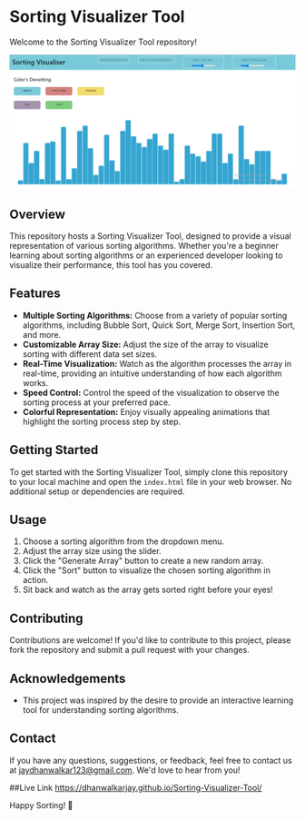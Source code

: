 # Sorting Visualizer Tool

Welcome to the Sorting Visualizer Tool repository!

![Image Description](Home_Screen.png)

## Overview
This repository hosts a Sorting Visualizer Tool, designed to provide a visual representation of various sorting algorithms. Whether you're a beginner learning about sorting algorithms or an experienced developer looking to visualize their performance, this tool has you covered.

## Features
- **Multiple Sorting Algorithms:** Choose from a variety of popular sorting algorithms, including Bubble Sort, Quick Sort, Merge Sort, Insertion Sort, and more.
- **Customizable Array Size:** Adjust the size of the array to visualize sorting with different data set sizes.
- **Real-Time Visualization:** Watch as the algorithm processes the array in real-time, providing an intuitive understanding of how each algorithm works.
- **Speed Control:** Control the speed of the visualization to observe the sorting process at your preferred pace.
- **Colorful Representation:** Enjoy visually appealing animations that highlight the sorting process step by step.

## Getting Started
To get started with the Sorting Visualizer Tool, simply clone this repository to your local machine and open the `index.html` file in your web browser. No additional setup or dependencies are required.

## Usage
1. Choose a sorting algorithm from the dropdown menu.
2. Adjust the array size using the slider.
3. Click the "Generate Array" button to create a new random array.
4. Click the "Sort" button to visualize the chosen sorting algorithm in action.
5. Sit back and watch as the array gets sorted right before your eyes!

## Contributing
Contributions are welcome! If you'd like to contribute to this project, please fork the repository and submit a pull request with your changes.

## Acknowledgements
- This project was inspired by the desire to provide an interactive learning tool for understanding sorting algorithms.

## Contact
If you have any questions, suggestions, or feedback, feel free to contact us at jaydhanwalkar123@gmail.com. We'd love to hear from you!

##Live Link
https://dhanwalkarjay.github.io/Sorting-Visualizer-Tool/

Happy Sorting! 🚀
